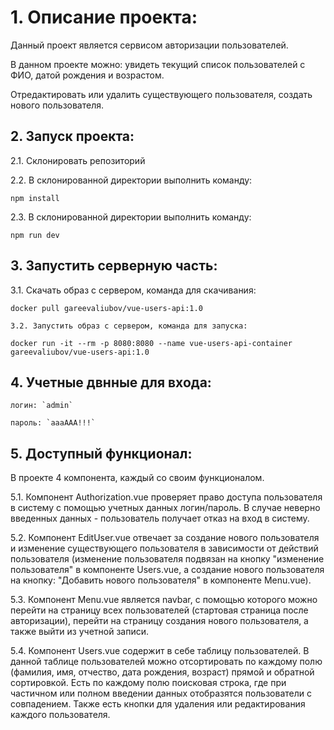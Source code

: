 # 1. Описание проекта:

Данный проект является сервисом авторизации пользователей.  

В данном проекте можно: увидеть текущий список пользователей с ФИО, датой рождения и возрастом.  

Отредактировать или удалить существующего пользователя, создать нового пользователя.  

## 2. Запуск проекта:

   2.1. Склонировать репозиторий  

   2.2. В склонированной директории выполнить команду:   
     
```
npm install
```
     
   2.3. В склонированной директории выполнить команду:  

```
npm run dev
```

## 3. Запустить серверную часть:
   3.1. Скачать образ с сервером, команда для скачивания:  

```
docker pull gareevaliubov/vue-users-api:1.0
```

    3.2. Запустить образ с сервером, команда для запуска:   

```
docker run -it --rm -p 8080:8080 --name vue-users-api-container gareevaliubov/vue-users-api:1.0
```

## 4. Учетные двнные для входа:

    логин: `admin`  

    пароль: `aaaAAA!!!`


## 5. Доступный функционал: 

   В проекте 4 компонента, каждый со своим функционалом.  
 
   5.1. Компонент Authorization.vue проверяет право доступа пользователя в систему с помощью учетных данных логин/пароль. В случае неверно введенных данных - пользователь получает отказ на вход в систему.  
     
   5.2. Компонент EditUser.vue отвечает за создание нового пользователя и изменение существующего пользователя в зависимости от действий пользователя (изменение пользователя подвязан на кнопку "изменение пользователя" в компоненте Users.vue, а создание нового пользователя на кнопку: "Добавить нового пользователя" в компоненте Menu.vue).  
     
   5.3. Компонент Menu.vue является navbar, с помощью которого можно перейти на страницу всех пользователей (стартовая страница после авторизации), перейти на страницу создания нового пользователя, а также выйти из учетной записи.  
     
   5.4. Компонент Users.vue содержит в себе таблицу пользователей. В данной таблице пользователей можно отсортировать по каждому полю (фамилия, имя, отчество, дата рождения, возраст) прямой и обратной сортировкой. Есть по каждому полю поисковая строка, где при частичном или полном введении данных отобразятся пользователи с совпадением. Также есть кнопки для удаления или редактирования каждого пользователя.    
